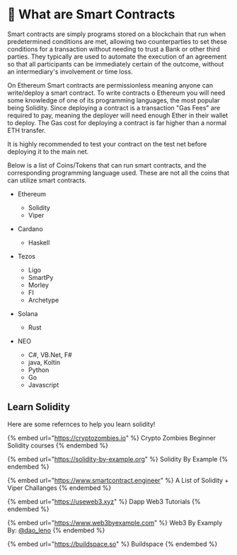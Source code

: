 # 📔 What are Smart Contracts

Smart contracts are simply programs stored on a blockchain that run when predetermined conditions are met, allowing two counterparties to set these conditions for a transaction without needing to trust a Bank or other third parties. They typically are used to automate the execution of an agreement so that all participants can be immediately certain of the outcome, without an intermediary's involvement or time loss.

On Ethereum Smart contracts are permissionless meaning anyone can write/deploy a smart contract. To write contracts o Ethereum you will need some knowledge of one of its programming languages, the most popular being Solidity. Since deploying a contract is a transaction "Gas Fees" are required to pay, meaning the deployer will need enough Ether in their wallet to deploy. The Gas cost for deploying a contract is far higher than a normal ETH transfer.

It is highly recommended to test your contract on the test net before deploying it to the main net.

Below is a list of Coins/Tokens that can run smart contracts, and the corresponding programming language used. These are not all the coins that can utilize smart contracts.

* Ethereum
  * Solidity
  * Viper
* Cardano
  * Haskell
* Tezos
  * Ligo
  * SmartPy
  * Morley
  * FI
  * Archetype
* Solana
  * Rust
*   NEO

    * C#, VB.Net, F#
    * java, Koltin
    * Python
    * Go
    * Javascript



## Learn Solidity

Here are some refernces to help you learn solidity!

{% embed url="https://cryptozombies.io" %}
Crypto Zombies Beginner Solidity courses
{% endembed %}

{% embed url="https://solidity-by-example.org" %}
Solidity By Example
{% endembed %}

{% embed url="https://www.smartcontract.engineer" %}
A List of Solidity + Viper Challanges
{% endembed %}

{% embed url="https://useweb3.xyz" %}
Dapp Web3 Tutorials
{% endembed %}

{% embed url="https://www.web3byexample.com" %}
Web3 By Examply By: [@dao\_leno](https://twitter.com/dao\_leno)
{% endembed %}

{% embed url="https://buildspace.so" %}
Buildspace
{% endembed %}
